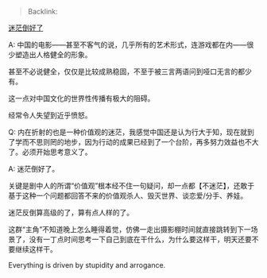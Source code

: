 > Backlink: 

[迷茫倒好了](https://www.zhihu.com/pin/1533956094066372608)

A: 中国的电影——甚至不客气的说，几乎所有的艺术形式，连游戏都在内——很少塑造出人格健全的形象。  
  
甚至不必说健全，仅仅是比较成熟稳固，不至于被三言两语问到哑口无言的都少有。  
  
这一点对中国文化的世界性传播有极大的阻碍。  
  
经常令人失望到近乎愤怒。

Q: 内在折射的也是一种价值观的迷茫，我感觉中国还是认为行大于知，现在就到了学而不思则罔的地步，因为行动的成果已经到了一个台阶，再多努力效益也不大了。必须开始思考意义了。

A: 迷茫倒好了。  
  
关键是剧中人的所谓“价值观”根本经不住一句疑问，却一点都【不迷茫】，还敢于基于这种一个问题都回答不来的价值观杀人、毁灭世界、谈恋爱/分手、养娃。  
  
迷茫反倒算高级的了，算有点人样的了。  
  
这群“主角”不知道晚上怎么睡得着觉，仿佛一走出摄影棚时间就直接跳转到下一场景了，没有一丁点时间思考一下自己到底在干什么，为什么要这样干，明天还要不要继续这样干。  
  
Everything is driven by stupidity and arrogance.  
